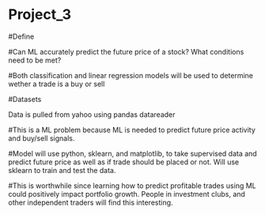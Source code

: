 # Project_3

#Define

#Can ML accurately predict the future price of a stock?  What conditions need to be met?

#Both classification and linear regression models will be used to determine wether a trade is a buy or sell

#Datasets

Data is pulled from yahoo using pandas datareader

#This is a ML problem because ML is needed to predict future price activity and buy/sell signals.  

#Model will use python, sklearn, and matplotlib, to take supervised data and predict future price as well as if trade should be placed or not. Will use sklearn to train and test the data.

#This is worthwhile since learning how to predict profitable trades using ML could positively impact portfolio growth. People in investment clubs, and other independent traders will find this interesting. 

